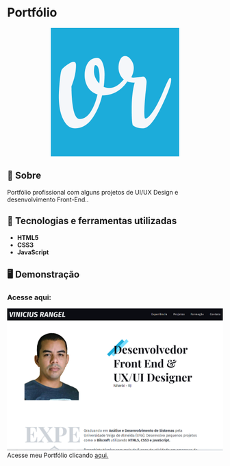 # Portfólio
<div align="center">
 <a href="https://vinicius-rangel-dev.github.io/Portfolio/" target="_blank"><img src="https://github.com/Vinicius-Rangel-dev/Portfolio/blob/f51cbcdaf3284a9bc97c17ba3ef82052daeb0372/img/og-image.png"></a>
</div>
 
 ## 📖 Sobre
 Portfólio profissional com alguns projetos de UI/UX Design e desenvolvimento Front-End..
 
 ## 🔧 Tecnologias e ferramentas utilizadas
- **HTML5**
- **CSS3**
- **JavaScript**

## 🖥️ Demonstração
### Acesse aqui:

<a href="https://vinicius-rangel-dev.github.io/Portfolio/" target="_blank"><img src="https://github.com/Vinicius-Rangel-dev/Portfolio/blob/a21b26cb8a86d0840b6729cd9272e44758d217fe/cover.png"></a>
Acesse meu Portfólio clicando <a href="https://vinicius-rangel-dev.github.io/Portfolio/" target="_blank">aqui.</a>
